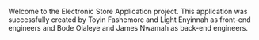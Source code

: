 Welcome to the Electronic Store Application project. This application was successfully created by Toyin Fashemore and Light Enyinnah as front-end engineers and Bode Olaleye and James Nwamah as back-end engineers. 